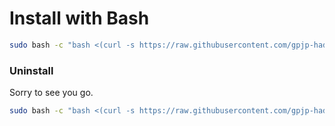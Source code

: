 # Install with Bash

```bash
sudo bash -c "bash <(curl -s https://raw.githubusercontent.com/gpjp-hades/Scripts/master/bootstrap.sh)"
```
### Uninstall
Sorry to see you go.
```bash
sudo bash -c "bash <(curl -s https://raw.githubusercontent.com/gpjp-hades/Scripts/master/uninstall.sh)"
```
